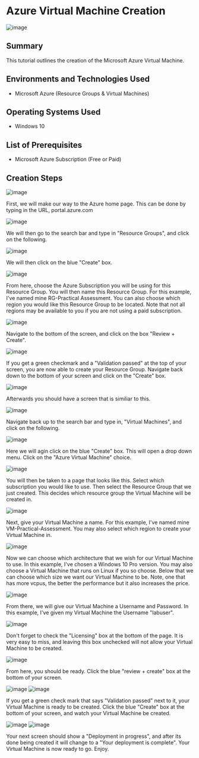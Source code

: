 # Azure Virtual Machine Creation

![image](https://github.com/user-attachments/assets/e21474ed-4afe-4660-ba89-eeca9e121b27)


<h2>Summary</h2>

 This tutorial outlines the creation of the Microsoft Azure Virtual Machine.

<h2>Environments and Technologies Used</h2>

- Microsoft Azure (Resource Groups & Virtual Machines)

<h2>Operating Systems Used </h2>

- Windows 10

<h2>List of Prerequisites</h2>

- Microsoft Azure Subscription (Free or Paid)

<h2>Creation Steps</h2>

![image](https://github.com/user-attachments/assets/5e4ba72a-0a0f-4de8-b214-18a72d994da1)

First, we will make our way to the Azure home page. This can be done by typing in the URL, portal.azure.com

![image](https://github.com/user-attachments/assets/8d7f2325-6294-4900-87ec-7632a91de458)

We will then go to the search bar and type in "Resource Groups", and click on the following.

![image](https://github.com/user-attachments/assets/60f38e77-5140-4cde-8784-b9797bb5fe78)

We will then click on the blue "Create" box.

![image](https://github.com/user-attachments/assets/af635057-4866-4eb9-8103-bd59b2009d19)

From here, choose the Azure Subscription you will be using for this Resource Group. You will then name this Resource Group. For this example, I've named mine RG-Practical Assessment. You can also choose which region you would like this Resource Group to be located. Note that not all regions may be available to you if you are not using a paid subscription.

![image](https://github.com/user-attachments/assets/544421e6-0145-4b84-90f4-a9f6785d4c34)

Navigate to the bottom of the screen, and click on the box "Review + Create".

![image](https://github.com/user-attachments/assets/044d3d6f-3169-41ba-a8fe-8155f366c74a)

If you get a green checkmark and a "Validation passed" at the top of your screen, you are now able to create your Resource Group. Navigate back down to the bottom of your screen and click on the "Create" box.

![image](https://github.com/user-attachments/assets/b08cc4bc-4799-4f5a-8942-d5ed7f74d28a)

Afterwards you should have a screen that is similiar to this.

![image](https://github.com/user-attachments/assets/94857a5c-e1c6-46a0-b36c-b3a625c0b069)

Navigate back up to the search bar and type in, "Virtual Machines", and click on the following.

![image](https://github.com/user-attachments/assets/143b583f-99c0-4d61-946f-6fae70a0609e)

Here we will agin click on the blue "Create" box. This will open a drop down menu. Click on the "Azure Virtual Machine" choice.

![image](https://github.com/user-attachments/assets/452dfecb-41ee-4357-a4f5-822cfb4ab46b)

You will then be taken to a page that looks like this. Select which subscription you would like to use. Then select the Resource Group that we just created. This decides which resource group the Virtual Machine will be created in. 

![image](https://github.com/user-attachments/assets/5fe4d915-7ba8-4d0f-be72-570d6305d3cd)

Next, give your Virtual Machine a name. For this example, I've named mine VM-Practical-Assessment. You may also select which region to create your Virtual Machine in. 

![image](https://github.com/user-attachments/assets/ece48917-3e6e-4724-9b71-6f0e71941b26)

Now we can choose which architecture that we wish for our Virtual Machine to use. In this example, I've chosen a Windows 10 Pro version. You may also choose a Virtual Machine that runs on Linux if you so choose. Below that we can choose which size we want our Virtual Machine to be. Note, one that has more vcpus, the better the performance but it also increases the price.

![image](https://github.com/user-attachments/assets/bc49a73d-a2a6-48e2-801c-415ab18d1704)

From there, we will give our Virtual Machine a Username and Password. In this example, I've given my Virtual Machine the Username "labuser".

![image](https://github.com/user-attachments/assets/60daf2d1-3c5e-4b1c-8f56-fecb551dd46b)


Don't forget to check the "Licensing" box at the bottom of the page. It is very easy to miss, and leaving this box unchecked will not allow your Virtual Machine to be created.

![image](https://github.com/user-attachments/assets/01f49268-773e-4072-b8e4-4b3ebbf1129d)

From here, you should be ready. Click the blue "review + create" box at the bottom of your screen.

![image](https://github.com/user-attachments/assets/ca658fd4-3330-4783-b773-b63e63a60cd6)
![image](https://github.com/user-attachments/assets/965729ad-74c9-4f7c-a22a-988ff5062e42)

If you get a green check mark that says "Validation passed" next to it, your Virtual Machine is ready to be created. Click the blue "Create" box at the bottom of your screen, and watch your Virtual Machine be created.

![image](https://github.com/user-attachments/assets/ff24c463-9361-428b-bb8d-baab08e3cd69)
![image](https://github.com/user-attachments/assets/f1ec0fe3-56ad-4ca7-b443-a4365b2816e1)

Your next screen should show a "Deployment in progress", and after its done being created it will change to a "Your deployment is complete". Your Virtual Machine is now ready to go. Enjoy.



